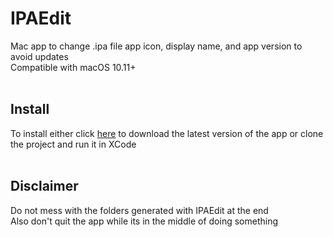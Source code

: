 # IPAEdit
Mac app to change .ipa file app icon, display name, and app version to avoid updates<br>
Compatible with macOS 10.11+
<br><br>

## Install
To install either click [here](https://github.com/ethandgoodhart/IPAEdit/releases/latest/download/IPAEdit.zip) to download the latest version of the app or clone the project and run it in XCode
<br><br>

## Disclaimer
Do not mess with the folders generated with IPAEdit at the end<br>
Also don't quit the app while its in the middle of doing something
